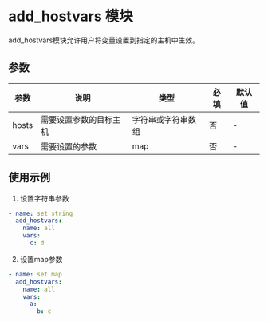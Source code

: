 # add_hostvars 模块

add_hostvars模块允许用户将变量设置到指定的主机中生效。

## 参数

| 参数 | 说明 | 类型 | 必填 | 默认值 |
|------|------|------|------|-------|
| hosts | 需要设置参数的目标主机 | 字符串或字符串数组 | 否 | - |
| vars | 需要设置的参数 | map | 否 | - |

## 使用示例

1. 设置字符串参数
```yaml
- name: set string
  add_hostvars:
    name: all
    vars:
      c: d
```

2. 设置map参数
```yaml
- name: set map
  add_hostvars:
    name: all
    vars:
      a: 
        b: c
```
